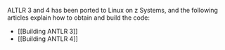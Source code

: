 ALTLR 3 and 4 has been ported to Linux on z Systems, and the following articles explain how to obtain and build the code:

- [[Building ANTLR 3]]
- [[Building ANTLR 4]]